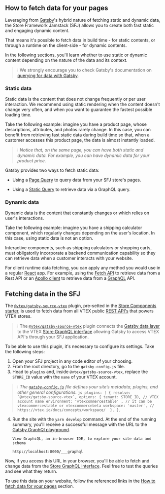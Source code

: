## How to fetch data for your pages

Leveraging from [Gatsby](https://www.gatsbyjs.com/)'s hybrid nature of fetching static and dynamic data, the Store Framework Jamstack (SFJ) allows you to create both fast static and engaging dynamic content.

That means it's possible to fetch data in build time - for static contents, or through a runtime on the client-side - for dynamic contents.

In the following sections, you'll learn whether to use static or dynamic content depending on the nature of the data and its context.

> ℹ️ We strongly encourage you to check Gatsby's documentation on [querying for data with Gatsby](https://www.gatsbyjs.com/docs/how-to/querying-data/).

### Static data

Static data is the content that does not change frequently or per user interaction. We recommend using static rendering when the content doesn't change very often, and when you want to guarantee the fastest possible loading time.

Take the following example: imagine you have a product page, whose descriptions, attributes, and photos rarely change. In this case, you can benefit from retrieving fast static data during build time so that, when a customer accesses this product page, the data is almost instantly loaded.

>ℹ️ *Notice that, on the same page, you can have both static and dynamic data. For example, you can have dynamic data for your product price.*

Gatsby provides two ways to fetch static data:

- Using a [Page Query](https://www.gatsbyjs.com/docs/recipes/querying-data#querying-data-with-a-page-query) to query data from your SFJ store's pages.

- Using a [Static Query](https://www.gatsbyjs.com/docs/how-to/querying-data/static-query/#reach-skip-nav) to retrieve data via a GraphQL query.

### Dynamic data

Dynamic data is the content that constantly changes or which relies on user's interactions.

Take the following example: imagine you have a shipping calculator component, which regularly changes depending on the user's location. In this case, using static data is not an option.

Interactive components, such as shipping calculators or shopping carts, must obligatorily incorporate a backend communication capability so they can retrieve data when a customer interacts with your website.

For client runtime data fetching, you can apply any method you would use in a regular [React](https://reactjs.org/) app. For example, using the [Fetch API](https://developer.mozilla.org/en-US/docs/Web/API/Fetch_API) to retrieve data from a Rest API or an [Apollo client](https://www.apollographql.com/docs/react/) to retrieve data from a [GraphQL](https://graphql.org/) API.

## Fetching data in the SFJ

The [`@vtex/gatsby-source-vtex`](https://www.gatsbyjs.com/plugins/@vtex/gatsby-source-vtex/?=vtex) plugin, pre-setted in the [Store Components starter](https://github.com/vtex-sites/storecomponents.store), is used to fetch data from all VTEX public [REST API's](https://developers.vtex.com/vtex-developer-docs/reference/get-to-know-vtex-apis) that powers VTEX stores.

>ℹ️ The [`@vtex/gatsby-source-vtex`](https://www.gatsbyjs.com/plugins/@vtex/gatsby-source-vtex/?=vtex) plugin connects the [Gatsby data layer](https://www.gatsbyjs.com/docs/porting-from-create-react-app-to-gatsby/#unified-graphql-data-layer) to the VTEX [Store GraphQL interface](https://github.com/vtex-apps/store-graphql) allowing Gatsby to access VTEX API's through your SFJ application.

To be able to use this plugin, it's necessary to configure its settings. Take the following steps:

1. Open your SFJ project in any code editor of your choosing.
2. From the root directory, go to the `gatsby-config.js` file.
3. Head to `plugins` and, inside `@vtex/gatsby-source-vtex`, replace the `STORE_ID` value with the `name` of your VTEX account.
>ℹ️ *The [`gatsby-config.js`](https://www.gatsbyjs.com/docs/reference/config-files/gatsby-config/) file defines your site’s metadata, plugins, and other general configurations.*
    ```js
    plugins: [
        {
          resolve: `@vtex/gatsby-source-vtex`,
          options: {
            tenant: STORE_ID, // VTEX account name
            environment: 'vtexcommercestable' , // it can be vtexcommercestable or vtexcommercebeta
            workspace: 'master', // https://vtex.io/docs/concepts/workspace/ 
          },
        },
    ```
4. Run the site with the `yarn develop` command. At the end of the running summary, you'll receive a successful message with the URL to the [Gatsby GraphQl playground](https://www.gatsbyjs.com/docs/using-graphql-playground/#reach-skip-nav).
    ```
    View GraphiQL, an in-browser IDE, to explore your site data and schema
    ⠀
    http://localhost:8000/___graphql
    ```
Now, if you access this URL in your browser, you'll be able to fetch and change data from the [Store GraphQL interface](https://github.com/vtex-apps/store-graphql). Feel free to test the queries and see what they return.

To use this data on your website, follow the referenced links in the [How to fetch data for your pages](#How-to-fetch-data-for-your-pages) section.
